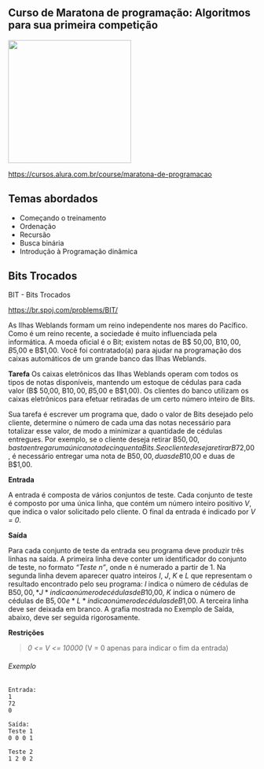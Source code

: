 Curso de Maratona de programação: Algoritmos para sua primeira competição
---------
<img src="https://www.alura.com.br/assets/api/cursos/maratona-de-programacao.svg" data-canonical-src="https://www.alura.com.br/assets/api/cursos/maratona-de-programacao.svg" width="250" height="250" />

https://cursos.alura.com.br/course/maratona-de-programacao

## Temas abordados
* Começando o treinamento
* Ordenação
* Recursão
* Busca binária
* Introdução à Programação dinâmica


## Bits Trocados
BIT - Bits Trocados

https://br.spoj.com/problems/BIT/

As Ilhas Weblands formam um reino independente nos mares do Pacífico. Como é um reino recente, a sociedade é muito influenciada pela informática. A moeda oficial é o Bit; existem notas de B$ 50,00, B$10,00, B$5,00 e B$1,00. Você foi contratado(a) para ajudar na programação dos caixas automáticos de um grande banco das Ilhas Weblands.

**Tarefa**
Os caixas eletrônicos das Ilhas Weblands operam com todos os tipos de notas disponíveis, mantendo um estoque de cédulas para cada valor (B$ 50,00, B$10,00, B$5,00 e B$1,00). Os clientes do banco utilizam os caixas eletrônicos para efetuar retiradas de um certo número inteiro de Bits.

Sua tarefa é escrever um programa que, dado o valor de Bits desejado pelo cliente, determine o número de cada uma das notas necessário para totalizar esse valor, de modo a minimizar a quantidade de cédulas entregues. Por exemplo, se o cliente deseja retirar B$50,00, basta entregar uma única nota de cinquenta Bits. Se o cliente deseja retirar B$72,00, é necessário entregar uma nota de B$50,00, duas de B$10,00 e duas de B$1,00.

**Entrada**

A entrada é composta de vários conjuntos de teste. Cada conjunto de teste é composto por uma única linha, que contém um número inteiro positivo *V*, que indica o valor solicitado pelo cliente. O final da entrada é indicado por *V = 0*.

 
**Saída**

Para cada conjunto de teste da entrada seu programa deve produzir três linhas na saída. A primeira linha deve conter um identificador do conjunto de teste, no formato *“Teste n”*, onde n é numerado a partir de 1. Na segunda linha devem aparecer quatro inteiros *I*, *J*, *K* e *L* que representam o resultado encontrado pelo seu programa: *I* indica o número de cédulas de B$50,00, *J* indica o número de cédulas de B$10,00, *K* indica o número de cédulas de B$5,00 e *L* indica o número de cédulas de B$1,00. A terceira linha deve ser deixada em branco. A grafia mostrada no Exemplo de Saída, abaixo, deve ser seguida rigorosamente.


**Restrições**

> *0 <= V <= 10000* (V = 0 apenas para indicar o fim da entrada)


###### Exemplo

```
Entrada:
1
72
0

Saída:
Teste 1
0 0 0 1

Teste 2
1 2 0 2
```
